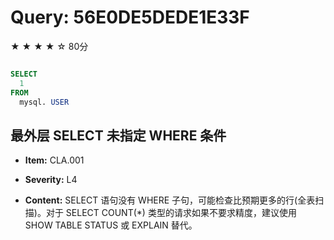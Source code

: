 # Query: 56E0DE5DEDE1E33F

★ ★ ★ ★ ☆ 80分

```sql

SELECT  
  1  
FROM  
  mysql. USER
```

##  最外层 SELECT 未指定 WHERE 条件

* **Item:**  CLA.001

* **Severity:**  L4

* **Content:**  SELECT 语句没有 WHERE 子句，可能检查比预期更多的行(全表扫描)。对于 SELECT COUNT(\*) 类型的请求如果不要求精度，建议使用 SHOW TABLE STATUS 或 EXPLAIN 替代。

